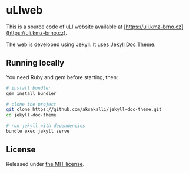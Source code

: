 # uLIweb

This is a source code of uLI website available at
[https://uli.kmz-brno.cz](https://uli.kmz-brno.cz).

The web is developed using [Jekyll](https://jekyllrb.com/). It uses
[Jekyll Doc Theme](https://aksakalli.github.io/jekyll-doc-theme/).

## Running locally

You need Ruby and gem before starting, then:

```bash
# install bundler
gem install bundler

# clone the project
git clone https://github.com/aksakalli/jekyll-doc-theme.git
cd jekyll-doc-theme

# run jekyll with dependencies
bundle exec jekyll serve
```

## License

Released under [the MIT license](LICENSE).
